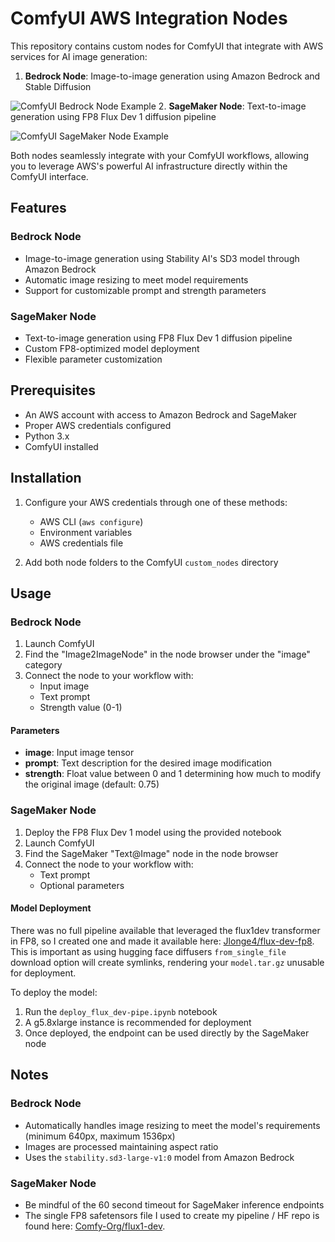 # ComfyUI AWS Integration Nodes

This repository contains custom nodes for ComfyUI that integrate with AWS services for AI image generation:

1. **Bedrock Node**: Image-to-image generation using Amazon Bedrock and Stable Diffusion

![ComfyUI Bedrock Node Example](imgs/comfy-custom.png)
2. **SageMaker Node**: Text-to-image generation using FP8 Flux Dev 1 diffusion pipeline

![ComfyUI SageMaker Node Example](imgs/sagemaker_node.png)

Both nodes seamlessly integrate with your ComfyUI workflows, allowing you to leverage AWS's powerful AI infrastructure directly within the ComfyUI interface.

## Features

### Bedrock Node
- Image-to-image generation using Stability AI's SD3 model through Amazon Bedrock
- Automatic image resizing to meet model requirements
- Support for customizable prompt and strength parameters

### SageMaker Node
- Text-to-image generation using FP8 Flux Dev 1 diffusion pipeline
- Custom FP8-optimized model deployment
- Flexible parameter customization

## Prerequisites

- An AWS account with access to Amazon Bedrock and SageMaker
- Proper AWS credentials configured
- Python 3.x
- ComfyUI installed

## Installation

1. Configure your AWS credentials through one of these methods:
   - AWS CLI (`aws configure`)
   - Environment variables
   - AWS credentials file

2. Add both node folders to the ComfyUI `custom_nodes` directory

## Usage

### Bedrock Node

1. Launch ComfyUI
2. Find the "Image2ImageNode" in the node browser under the "image" category
3. Connect the node to your workflow with:
   - Input image
   - Text prompt
   - Strength value (0-1)

#### Parameters
- **image**: Input image tensor
- **prompt**: Text description for the desired image modification
- **strength**: Float value between 0 and 1 determining how much to modify the original image (default: 0.75)

### SageMaker Node

1. Deploy the FP8 Flux Dev 1 model using the provided notebook
2. Launch ComfyUI
3. Find the SageMaker "Text@Image" node in the node browser
4. Connect the node to your workflow with:
   - Text prompt
   - Optional parameters

#### Model Deployment
There was no full pipeline available that leveraged the flux1dev transformer in FP8, so I created one and made it available here: [Jlonge4/flux-dev-fp8](https://huggingface.co/Jlonge4/flux-dev-fp8). This is important as using hugging face diffusers `from_single_file` download option will create symlinks, rendering your `model.tar.gz` unusable for deployment.

To deploy the model:
1. Run the `deploy_flux_dev-pipe.ipynb` notebook
2. A g5.8xlarge instance is recommended for deployment
3. Once deployed, the endpoint can be used directly by the SageMaker node

## Notes

### Bedrock Node
- Automatically handles image resizing to meet the model's requirements (minimum 640px, maximum 1536px)
- Images are processed maintaining aspect ratio
- Uses the `stability.sd3-large-v1:0` model from Amazon Bedrock

### SageMaker Node
- Be mindful of the 60 second timeout for SageMaker inference endpoints
- The single FP8 safetensors file I used to create my pipeline / HF repo is found here: [Comfy-Org/flux1-dev](https://huggingface.co/Comfy-Org/flux1-dev).